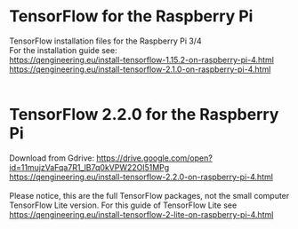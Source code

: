 # TensorFlow for the Raspberry Pi
TensorFlow installation files for the Raspberry Pi 3/4
<br/>
For the installation guide see: <br/>
https://qengineering.eu/install-tensorflow-1.15.2-on-raspberry-pi-4.html <br/>
https://qengineering.eu/install-tensorflow-2.1.0-on-raspberry-pi-4.html <br/> <br/>
# TensorFlow 2.2.0 for the Raspberry Pi
Download from Gdrive: https://drive.google.com/open?id=11mujzVaFqa7R1_lB7q0kVPW22Ol51MPg <br/>
https://qengineering.eu/install-tensorflow-2.2.0-on-raspberry-pi-4.html <br/><br/>
Please notice, this are the full TensorFlow packages, not the small computer TensorFlow Lite version.
For this guide of TensorFlow Lite see https://qengineering.eu/install-tensorflow-2-lite-on-raspberry-pi-4.html <br/>
<br/>
